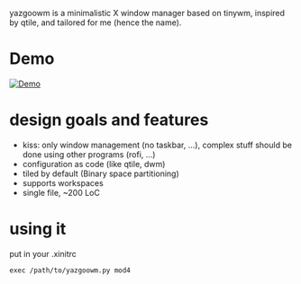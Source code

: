 yazgoowm is a minimalistic X window manager based on tinywm, inspired by qtile, and tailored for me (hence the name).

# Demo

[![Demo](https://img.youtube.com/vi/syz2i6MyOAg/0.jpg)](https://www.youtube.com/watch?v=syz2i6MyOAg)

# design goals and features

  - kiss: only window management (no taskbar, ...), complex stuff should be done using other programs (rofi, ...)
  - configuration as code (like qtile, dwm)
  - tiled by default (Binary space partitioning)
  - supports workspaces
  - single file, ~200 LoC

# using it

put in your .xinitrc

```shell
exec /path/to/yazgoowm.py mod4
```
